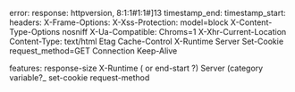 
error:
response:
  httpversion,  8:1:1#1:1#]13
  timestamp_end:
  timestamp_start:
  headers:
    X-Frame-Options:
    X-Xss-Protection:
    model=block
    X-Content-Type-Options
    nosniff
    X-Ua-Compatible:    Chroms=1
    X-Xhr-Current-Location
    Content-Type: text/html
    Etag
    Cache-Control
    X-Runtime
    Server
    Set-Cookie
    request_method=GET
    Connection
    Keep-Alive
  


features:
  response-size
  X-Runtime  ( or end-start ?)
  Server (category variable?_
  set-cookie
  request-method

